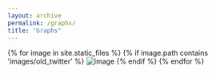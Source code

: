 ```yaml
---
layout: archive
permalink: /graphs/
title: "Graphs"
---
```



{% for image in site.static_files %}
    {% if image.path contains 'images/old_twitter' %}
<img src="{{ site.baseurl }}{{ image.path }}" alt="image" />
    {% endif %}
{% endfor %}